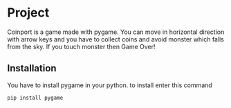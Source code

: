 
# Project 

Coinport is a game made with pygame.
You can move in horizontal direction with arrow keys and you have to collect coins and avoid monster which falls from the sky. If you touch monster then Game Over!


## Installation

You have to install pygame in your python. to install enter this command
```
pip install pygame

    
